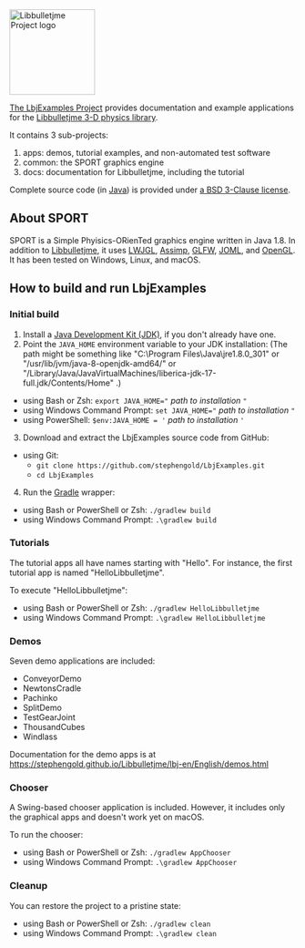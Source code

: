 <img height="150" src="https://i.imgur.com/YEPFEcx.png" alt="Libbulletjme Project logo">

[The LbjExamples Project][project] provides
documentation and example applications
for the [Libbulletjme 3-D physics library][libbulletjme].

It contains 3 sub-projects:

1. apps: demos, tutorial examples, and non-automated test software
2. common: the SPORT graphics engine
3. docs: documentation for Libbulletjme, including the tutorial

Complete source code (in [Java]) is provided under
[a BSD 3-Clause license][license].


## About SPORT

SPORT is a Simple Phyisics-ORienTed graphics engine written in Java 1.8.
In addition to [Libbulletjme],
it uses [LWJGL], [Assimp], [GLFW], [JOML], and [OpenGL].
It has been tested on Windows, Linux, and macOS.


## How to build and run LbjExamples

### Initial build

1. Install a [Java Development Kit (JDK)][adoptium],
   if you don't already have one.
2. Point the `JAVA_HOME` environment variable to your JDK installation:
   (The path might be something like "C:\Program Files\Java\jre1.8.0_301"
   or "/usr/lib/jvm/java-8-openjdk-amd64/" or
   "/Library/Java/JavaVirtualMachines/liberica-jdk-17-full.jdk/Contents/Home" .)
  + using Bash or Zsh: `export JAVA_HOME="` *path to installation* `"`
  + using Windows Command Prompt: `set JAVA_HOME="` *path to installation* `"`
  + using PowerShell: `$env:JAVA_HOME = '` *path to installation* `'`
3. Download and extract the LbjExamples source code from GitHub:
  + using Git:
    + `git clone https://github.com/stephengold/LbjExamples.git`
    + `cd LbjExamples`
4. Run the [Gradle] wrapper:
  + using Bash or PowerShell or Zsh: `./gradlew build`
  + using Windows Command Prompt: `.\gradlew build`

### Tutorials

The tutorial apps all have names starting with "Hello".
For instance, the first tutorial app is named "HelloLibbulletjme".

To execute "HelloLibbulletjme":
+ using Bash or PowerShell or Zsh: `./gradlew HelloLibbulletjme`
+ using Windows Command Prompt: `.\gradlew HelloLibbulletjme`

### Demos

Seven demo applications are included:
+ ConveyorDemo
+ NewtonsCradle
+ Pachinko
+ SplitDemo
+ TestGearJoint
+ ThousandCubes
+ Windlass

Documentation for the demo apps is at
https://stephengold.github.io/Libbulletjme/lbj-en/English/demos.html

### Chooser

A Swing-based chooser application is included.
However, it includes only the graphical apps and doesn't work yet on macOS.

To run the chooser:
+ using Bash or PowerShell or Zsh: `./gradlew AppChooser`
+ using Windows Command Prompt: `.\gradlew AppChooser`

### Cleanup

You can restore the project to a pristine state:
+ using Bash or PowerShell or Zsh: `./gradlew clean`
+ using Windows Command Prompt: `.\gradlew clean`


[adoptium]: https://adoptium.net/releases.html "Adoptium Project"
[assimp]: https://www.assimp.org/ "The Asset Importer Library"
[glfw]: https://www.glfw.org "GLFW Library"
[gradle]: https://gradle.org "Gradle Project"
[java]: https://en.wikipedia.org/wiki/Java_(programming_language) "Java programming language"
[joml]: https://joml-ci.github.io/JOML "Java OpenGL Math Library"
[libbulletjme]: https://stephengold.github.io/Libbulletjme/lbj-en/English/overview.html "Libbulletjme Project"
[license]: https://github.com/stephengold/LbjExamples/blob/master/LICENSE "LbjExamples license"
[lwjgl]: https://www.lwjgl.org "Lightweight Java Game Library"
[opengl]: https://www.khronos.org/opengl "OpenGL API"
[project]: https://github.com/stephengold/LbjExamples "LbjExamples Project"
